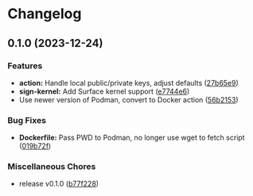 # Changelog

## 0.1.0 (2023-12-24)


### Features

* **action:** Handle local public/private keys, adjust defaults ([27b65e9](https://github.com/EyeCantCU/kernel-signer/commit/27b65e99eeb106cd3aa8d7edfa3ca457cb2bac64))
* **sign-kernel:** Add Surface kernel support ([e7744e6](https://github.com/EyeCantCU/kernel-signer/commit/e7744e61f2a24d94688a39f6586498aae8efe6c8))
* Use newer version of Podman, convert to Docker action ([56b2153](https://github.com/EyeCantCU/kernel-signer/commit/56b2153b3c0c01d3761f8e4c820736abcf3cb17b))


### Bug Fixes

* **Dockerfile:** Pass PWD to Podman, no longer use wget to fetch script ([019b72f](https://github.com/EyeCantCU/kernel-signer/commit/019b72fb9bd231bb0f2ffdb4db28068ccf0dddba))


### Miscellaneous Chores

* release v0.1.0 ([b77f228](https://github.com/EyeCantCU/kernel-signer/commit/b77f228f3a97892f9230baff272876f514634d3f))
